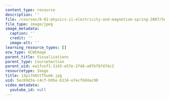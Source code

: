 ```yaml
---
content_type: resource
description: ''
file: /courses/8-02-physics-ii-electricity-and-magnetism-spring-2007/5ec69d3ac4cfb95eb134e7ecf8d4ac90_13pithAttThumb.jpg
file_type: image/jpeg
image_metadata:
  caption: ''
  credit: ''
  image-alt: ''
learning_resource_types: []
ocw_type: OCWImage
parent_title: Visualizations
parent_type: CourseSection
parent_uid: ea1fcef1-1143-e57e-2f48-a97bf8747dc2
resourcetype: Image
title: 13pithAttThumb.jpg
uid: 5ec69d3a-c4cf-b95e-b134-e7ecf8d4ac90
video_metadata:
  youtube_id: null
---
```

